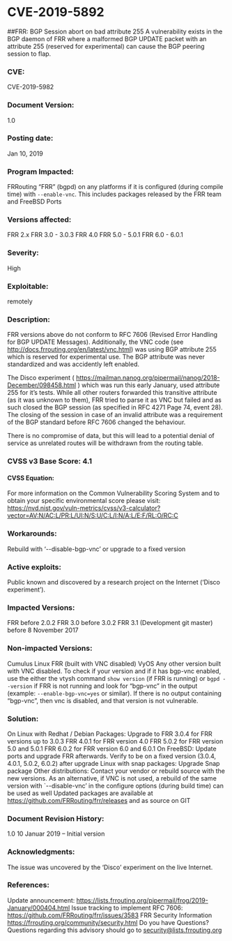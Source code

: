 # CVE-2019-5892

##FRR: BGP Session abort on bad attribute 255 
A vulnerability exists in the BGP daemon of FRR where a malformed BGP UPDATE packet with an attribute 255 (reserved for experimental) can cause the BGP peering session to flap.

### CVE: 
CVE-2019-5982

### Document Version: 
 1.0

### Posting date: 
Jan 10, 2019

### Program Impacted: 
FRRouting “FRR” (bgpd) on any platforms if it is configured (during compile time) with `--enable-vnc`. This includes packages released by the FRR team and FreeBSD Ports

### Versions affected: 

FRR 2.x
FRR 3.0 - 3.0.3
FRR 4.0
FRR 5.0 - 5.0.1
FRR 6.0 - 6.0.1

### Severity: 
High

### Exploitable: 
remotely

### Description: 
FRR versions above do not conform to RFC 7606 (Revised Error Handling for BGP UPDATE Messages). Additionally, the VNC code (see http://docs.frrouting.org/en/latest/vnc.html) was using BGP attribute 255 which is reserved for experimental use. The BGP attribute was never standardized and was accidently left enabled.

The Disco experiment ( https://mailman.nanog.org/pipermail/nanog/2018-December/098458.html )  which was run this early January, used attribute 255 for it’s tests. While all other routers forwarded this transitive attribute (as it was unknown to them), FRR tried to parse it as VNC but failed and as such closed the BGP session (as specified in RFC 4271 Page 74, event 28). The closing of the session in case of an invalid attribute was a requirement of the BGP standard before RFC 7606 changed the behaviour.

There is no compromise of data, but this will lead to a potential denial of service as unrelated routes will be withdrawn from the routing table.

### CVSS v3 Base Score: 4.1
#### CVSS Equation:
For more information on the Common Vulnerability Scoring System and to obtain your specific environmental score please visit:
https://nvd.nist.gov/vuln-metrics/cvss/v3-calculator?vector=AV:N/AC:L/PR:L/UI:N/S:U/C:L/I:N/A:L/E:F/RL:O/RC:C

### Workarounds: 
Rebuild with ‘--disable-bgp-vnc’ or upgrade to a fixed version

### Active exploits: 
Public known and discovered by a research project on the Internet (‘Disco experiment’). 

### Impacted Versions:
FRR before 2.0.2
FRR 3.0 before 3.0.2
FRR 3.1 (Development git master) before 8 November 2017

### Non-impacted Versions:
Cumulus Linux FRR (built with VNC disabled)
VyOS
Any other version built with VNC disabled. To check if your version and if it has bgp-vnc enabled, use the either the vtysh command `show version` (if FRR is running) or `bgpd --version` if FRR is not running and look for “bgp-vnc” in the output (example: `--enable-bgp-vnc=yes` or similar). If there is no output containing “bgp-vnc”, then vnc is disabled, and that version is not vulnerable.

### Solution: 
On Linux with Redhat / Debian Packages:
Upgrade to
FRR 3.0.4  for FRR versions up to 3.0.3
FRR 4.0.1 for FRR version 4.0
FRR 5.0.2 for FRR version 5.0 and 5.0.1
FRR 6.0.2 for FRR version 6.0 and 6.0.1
On FreeBSD:
Update ports and upgrade FRR afterwards. Verify to be on a fixed version (3.0.4, 4.0.1, 5.0.2, 6.0.2) after upgrade 
Linux with snap packages:
Upgrade Snap package
Other distributions:
Contact your vendor or rebuild source with the new versions. As an alternative, if VNC is not used, a rebuild of the same version with `--disable-vnc’ in the configure options (during build time) can be used as well
Updated packages are available at https://github.com/FRRouting/frr/releases and as source on GIT 

### Document Revision History:
1.0  10 Januar 2019 – Initial version

### Acknowledgments:
The issue was uncovered by the ‘Disco’ experiment on the live Internet.

### References:
Update announcement: https://lists.frrouting.org/pipermail/frog/2019-January/000404.html
Issue tracking to implement RFC 7606: https://github.com/FRRouting/frr/issues/3583
FRR Security Information https://frrouting.org/community/security.html
Do you have Questions? Questions regarding this advisory should go to security@lists.frrouting.org
